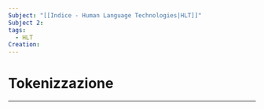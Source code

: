 ```yaml
---
Subject: "[[Indice - Human Language Technologies|HLT]]"
Subject 2: 
tags:
  - HLT
Creation:
---
```

# Tokenizzazione
---
